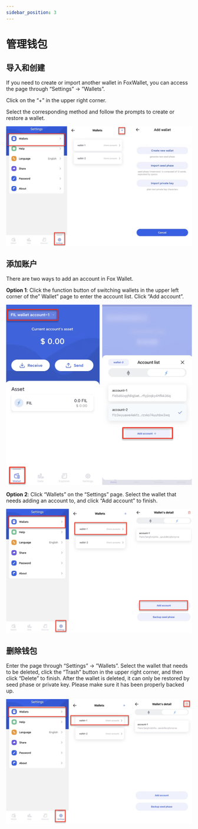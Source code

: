 ```yaml
---
sidebar_position: 3
---
```


# 管理钱包

## 导入和创建
If you need to create or import another wallet in FoxWallet, you can access the page through “Settings” -> ”Wallets”. 

Click on the “+” in the upper right corner. 

Select the corresponding method and follow the prompts to create or restore a wallet.

![](./img/add-wallet.png)

## 添加账户
There are two ways to add an account in Fox Wallet.

**Option 1**: Click the function button of switching wallets in the upper left corner of the” Wallet” page to enter the account list. Click “Add account”.

![](./img/add-account-1.png)

**Option 2**: Click “Wallets” on the “Settings” page. Select the wallet that needs adding an account to, and click “Add account” to finish.

![](./img/add-account-2.png)

## 删除钱包
Enter the page through “Settings” -> ”Wallets”. 
Select the wallet that needs to be deleted, click the “Trash” button in the upper right corner, and then click “Delete” to finish. 
After the wallet is deleted, it can only be restored by seed phase or private key. 
Please make sure it has been properly backed up.

![](./img/delete-wallet.png)
